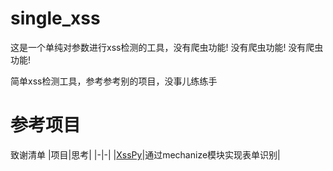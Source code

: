 # single_xss
这是一个单纯对参数进行xss检测的工具，没有爬虫功能!  没有爬虫功能!  没有爬虫功能!

简单xss检测工具，参考参考别的项目，没事儿练练手

# 参考项目
致谢清单
|项目|思考|
|-|-|
|[XssPy](https://github.com/faizann24/XssPy)|通过mechanize模块实现表单识别|

